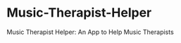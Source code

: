 Music-Therapist-Helper
======================

Music Therapist Helper: An App to Help Music Therapists
